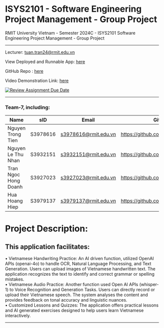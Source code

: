 # ISYS2101 - Software Engineering Project Management - Group Project

RMIT University Vietnam - Semester 2024C - ISYS2101 Software Engineering Project Management - Group Project
***
Lecturer: tuan.tran24@rmit.edu.vn

View Deployed and Runnable App: [here](https://team7-viego.vercel.app)

GitHub Repo : [here](https://github.com/RMIT-Vietnam-Teaching/group-project-2024c-isys2101-3395-team-7)

Video Demonstration Link: [here](https://youtu.be/LdY16MiGtE0?si=Ts-4rdtO5Zsq9_nX)

[![Review Assignment Due Date](https://classroom.github.com/assets/deadline-readme-button-22041afd0340ce965d47ae6ef1cefeee28c7c493a6346c4f15d667ab976d596c.svg)](https://classroom.github.com/a/riYMmZC8)
***

### Team-7, including:

| Name                 | sID      | Email                | Github                            |
|----------------------|----------|----------------------|-----------------------------------|
| Nguyen Trong Tien    | S3978616 | s3978616@rmit.edu.vn | https://github.com/IamLucifer0312 |
| Nguyen Le Thu Nhan   | S3932151 | s3932151@rmit.edu.vn | https://github.com/NhanNguyen20   |
| Tran Ngoc Hong Doanh | S3927023 | s3927023@rmit.edu.vn | https://github.com/yoantran       |
| Hua Hoang Hiep       | S3979137 | s3979137@rmit.edu.vn | https://github.com/HiepHoang132   |

# Project Description:  
## This application facilitates:  
  
• Vietnamese Handwriting Practice: An AI driven function, utilized OpenAI APIs (openai-4o) to handle OCR, Natural Language Processing, and Text Generation. Users can upload images of Vietnamese handwritten text. The application recognizes the text to identify and correct grammar or spelling mistakes.  
• Vietnamese Audio Practice: Another function used Open AI APIs (whisper-1) to Voice Recognition and Generation Tasks. Users can directly record or upload their Vietnamese speech. The system analyses 
the content and provides feedback on tonal accuracy and linguistic nuances.  
• Customized Lessons and Quizzes: The application offers practical lessons and AI generated exercises designed to help users learn Vietnamese interactively.  


***


